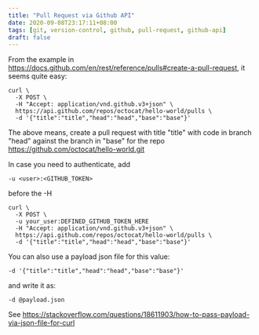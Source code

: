 ```yaml
---
title: "Pull Request via Github API"
date: 2020-09-08T23:17:11+08:00
tags: [git, version-control, github, pull-request, github-api]
draft: false
---
```


From the example in https://docs.github.com/en/rest/reference/pulls#create-a-pull-request, it seems quite easy:

```
curl \
  -X POST \
  -H "Accept: application/vnd.github.v3+json" \
  https://api.github.com/repos/octocat/hello-world/pulls \
  -d '{"title":"title","head":"head","base":"base"}'
```

The above means, create a pull request with title "title" with code in branch "head" against the branch in "base" for the repo https://github.com/octocat/hello-world.git

In case you need to authenticate, add 
```
-u <user>:<GITHUB_TOKEN>
```

before the -H

```
curl \
  -X POST \
  -u your_user:DEFINED_GITHUB_TOKEN_HERE
  -H "Accept: application/vnd.github.v3+json" \
  https://api.github.com/repos/octocat/hello-world/pulls \
  -d '{"title":"title","head":"head","base":"base"}'
```

You can also use a payload json file for this value:
```
-d '{"title":"title","head":"head","base":"base"}'
```

and write it as:
```
-d @payload.json
```

See https://stackoverflow.com/questions/18611903/how-to-pass-payload-via-json-file-for-curl
